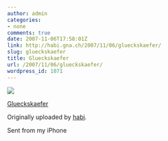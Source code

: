 ```yaml
---
author: admin
categories:
- none
comments: true
date: 2007-11-06T17:58:01Z
link: http://habi.gna.ch/2007/11/06/glueckskaefer/
slug: glueckskaefer
title: Glueckskaefer
url: /2007/11/06/glueckskaefer/
wordpress_id: 1071
---
```


[![](http://farm3.static.flickr.com/2114/1891658052_3cacb99e01_m.jpg)](http://www.flickr.com/photos/habi/1891658052/)
   

 
  [Glueckskaefer](http://www.flickr.com/photos/habi/1891658052/)
    

  Originally uploaded by [habi](http://www.flickr.com/people/habi/).
 



Sent from my iPhone
  


